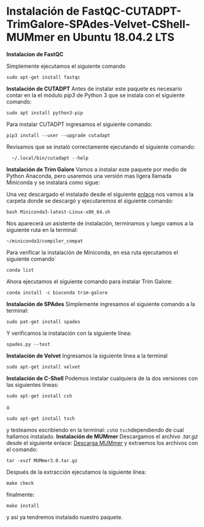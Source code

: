 ﻿# Instalación de FastQC-CUTADPT-TrimGalore-SPAdes-Velvet-CShell-MUMmer en Ubuntu 18.04.2 LTS
**Instalacion de FastQC**

Simplemente ejecutamos el siguiente comando

	sudo apt-get install fastqc


**Instalación de CUTADPT**
Antes de instalar este paquete es necesario contar en la el módulo *pip3* de Python 3 que se instala con el siguiente comando:

    sudo apt install python3-pip
Para instalar CUTADPT ingresamos el siguiente comando:

    pip3 install --user --upgrade cutadapt
  Revisamos que se instaló correctamente ejecutando el siguiente comando:
  

      ~/.local/bin/cutadapt --help
**Instalación de Trim Galore**
Vamos a instalar este paquete por medio de Python Anaconda, pero usaremos una versión mas ligera llamada Miniconda y se instalará como sigue:

Una vez descargado el instalado desde el siguiente [enlace](https://docs.conda.io/en/latest/miniconda.html) nos vamos a la carpeta donde se descargó y ejecutaremos el siguiente comando:

    bash Miniconda3-latest-Linux-x86_64.sh
  Nos aparecerá un asistente de instalación, terminamos y luego vamos a la siguiente ruta en la terminal:
  

    ~/miniconda3/compiler_compat
  
   Para verificar la instalación de Miniconda, en esa ruta ejecutamos el siguiente comando`
   

    conda list


Ahora ejecutamos el siguiente comando para instalar Trim Galore:

    conda install -c bioconda trim-galore


**Instalación de SPAdes**
Simplemente ingresamos el siguiente comando a la terminal:

    sudo pat-get install spades
  Y verificamos la instalación con la siguiente línea:
  

    spades.py --test
**Instalación de Velvet**
Ingresamos la siguiente línea a la terminal

    sudo apt-get install velvet
  **Instalación de C-Shell**
  Podemos instalar cualquiera de la dos versiones con las siguientes líneas:
  

    sudo apt-get install csh
o

    sudo apt-get install tsch
  y testeamos escribiendo en la terminal: `csh`o `tsch`dependiendo de cual hallamos instalado.
  **Instalación de MUMmer**
  Descargamos el archivo *.tar.gz* desde el siguiente enlace:
  [Descarga MUMmer](https://sourceforge.net/projects/mummer/files/)
 y extraemos los archivos con el comando:
 

    tar -xvzf MUMmer3.0.tar.gz
Después de la extracción ejecutamos la siguiente línea:

    make check
finalmente:

    make install
y así ya tendremos instalado nuestro paquete.
